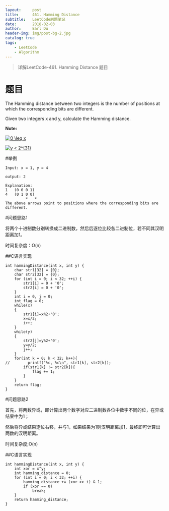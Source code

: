 ```yaml
---
layout:     post
title:      461. Hamming Distance
subtitle:   LeetCode刷题笔记
date:       2018-02-03
author:     Earl Du
header-img: img/post-bg-2.jpg
catalog: true
tags:
    - LeetCode
    - Algorithm
---
```


>详解LeetCode-461. Hamming Distance 题目

# 题目

The Hamming distance between two integers is the number of positions at which the corresponding bits are different.

Given two integers x and y, calculate the Hamming distance.

**Note:**

<a href="http://www.codecogs.com/eqnedit.php?latex=0&space;\leq&space;x" target="_blank"><img src="http://latex.codecogs.com/gif.latex?0&space;\leq&space;x" title="0 \leq x" /></a>

<a href="http://www.codecogs.com/eqnedit.php?latex=y&space;<&space;2^{31}" target="_blank"><img src="http://latex.codecogs.com/gif.latex?y&space;<&space;2^{31}" title="y < 2^{31}" /></a>

#举例

	Input: x = 1, y = 4

	output: 2

	Explanation:
	1	(0 0 0 1)
	4	(0 1 0 0)
	         *   *
	The above arrows point to positions where the corresponding bits are different.

#问题思路1

将两个十进制数分别转换成二进制数，然后后逐位比较各二进制位，若不同其汉明距离加1。

时间复杂度：O(n)

##C语言实现

	int hammingDistance(int x, int y) {
	    char str1[32] = {0};
	    char str2[32] = {0};
	    for (int i = 0; i < 32; ++i) {
	        str1[i] = 0 + '0';
	        str2[i] = 0 + '0';
	    }
	    int i = 0, j = 0;
	    int flag = 0;
	    while(x)
	    {
	        str1[i]=x%2+'0';
	        x=x/2;
	        i++;
	    }
	    while(y)
	    {
	        str2[j]=y%2+'0';
	        y=y/2;
	        j++;
	    }
	    for(int k = 0; k < 32; k++){
	//        printf("%c, %c\n", str1[k], str2[k]);
	        if(str1[k] != str2[k]){
	            flag += 1;
	        }
	    }
	    return flag;
	}

#问题思路2

首先，将两数异或，即计算出两个数字对应二进制数各位中数字不同的位，在异或结果中为1；

然后将异或结果逐位右移，并与1，如果结果为1则汉明距离加1，最终即可计算出两数的汉明距离。

时间复杂度;O(n)

##C语言实现

	int hammingDistance(int x, int y) {
	    int xor = x^y;
	    int hamming_distance = 0;
	    for (int i = 0; i < 32; ++i) {
	        hamming_distance += (xor >> i) & 1;
	        if (xor == 0)
	            break;
	    }
	    return hamming_distance;
	}
